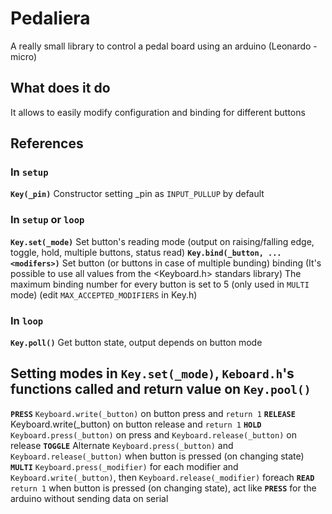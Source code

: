 # Pedaliera
A really small library to control a pedal board using an arduino (Leonardo - micro)

## What does it do
It allows to easily modify configuration and binding for different buttons

## References
### In `setup`
**`Key(_pin)`**
Constructor setting _pin as `INPUT_PULLUP` by default
### In `setup` or `loop`
**`Key.set(_mode)`**
Set button's reading mode (output on raising/falling edge, toggle, hold, multiple buttons, status read)
**`Key.bind(_button, ... <modifers>)`**
Set button (or buttons in case of multiple bunding) binding (It's possible to use all values from the <Keyboard.h> standars library)
The maximum binding number for every button is set to 5 (only used in `MULTI` mode) (edit `MAX_ACCEPTED_MODIFIERS` in Key.h)
### In `loop`
**`Key.poll()`**
Get button state, output depends on button mode

## Setting modes in `Key.set(_mode)`, `Keboard.h`'s functions called and return value on `Key.pool()`
**`PRESS`**
  `Keyboard.write(_button)` on button press and `return 1`
**`RELEASE`**
  Keyboard.write(_button) on button release and `return 1`
**`HOLD`**
  `Keyboard.press(_button)` on press and `Keyboard.release(_button)` on release
**`TOGGLE`**
  Alternate `Keyboard.press(_button)` and `Keyboard.release(_button)` when button is pressed (on changing state)
**`MULTI`**
  `Keyboard.press(_modifier)` for each modifier and `Keyboard.write(_button)`, then `Keyboard.release(_modifier)` foreach
**`READ`**
  `return 1` when button is pressed (on changing state), act like **`PRESS`** for the arduino without sending data on serial
